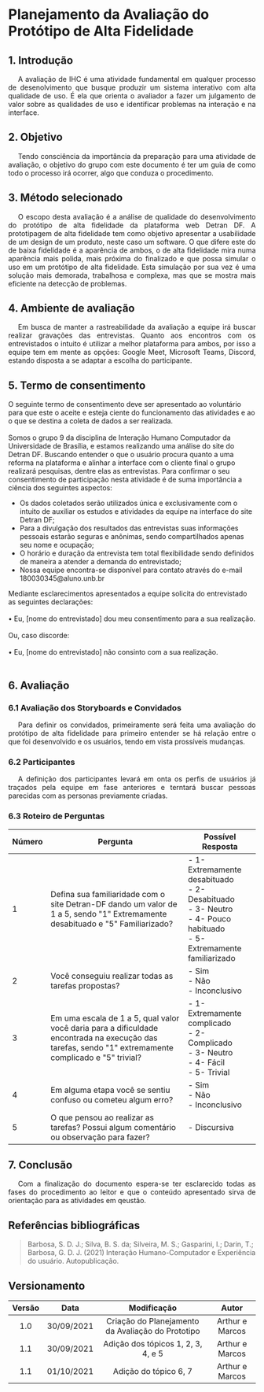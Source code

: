 # Planejamento da Avaliação do Protótipo de Alta Fidelidade
## 1. Introdução

<p style="text-indent: 20px; text-align: justify;">
A avaliação de IHC é uma atividade fundamental em qualquer processo de desenolvimento que busque produzir um sistema interativo com alta qualidade de uso. É ela que orienta o avaliador a fazer um julgamento de valor sobre as qualidades de uso e identificar problemas na interação e na interface.
</p>

## 2. Objetivo

<p style="text-indent: 20px; text-align: justify;">
Tendo consciência da importância da preparação para uma atividade de avaliação, o objetivo do grupo com este documento é ter um guia de como todo o processo irá ocorrer, algo que conduza o procedimento.
</p>

## 3. Método selecionado

<p style="text-indent: 20px; text-align: justify;">
O escopo desta avaliação é a análise de qualidade do desenvolvimento do protótipo de alta fidelidade da plataforma web Detran DF. A prototipagem de alta fidelidade tem como objetivo apresentar a usabilidade de um design de um produto, neste caso um software. O que difere este do de baixa fidelidade é a aparência de ambos, o de alta fidelidade mira numa aparência mais polida, mais próxima do finalizado e que possa simular o uso em um protótipo de alta fidelidade. Esta simulação por sua vez é uma solução mais demorada, trabalhosa e complexa, mas que se mostra mais eficiente na detecção de problemas.
</p>

## 4. Ambiente de avaliação

<p style="text-indent: 20px; text-align: justify;">
Em busca de manter a rastreabilidade da avaliação a equipe irá buscar realizar gravações das entrevistas.
Quanto aos encontros com os entrevistados o intuito é utilizar a melhor plataforma para ambos, por isso
a equipe tem em mente as opções: Google Meet, Microsoft Teams, Discord, estando disposta a se adaptar
a escolha do participante.
</p>

## 5. Termo de consentimento

<p style="text-indent: 20px; text-align: justify;">

O seguinte termo de consentimento deve ser apresentado ao voluntário para que este o aceite e esteja ciente do funcionamento das atividades e ao o que se destina a coleta de dados a ser realizada.
<br/><br/>
Somos o grupo 9 da disciplina de Interação Humano Computador da Universidade de Brasília, e estamos realizando uma análise do site do Detran DF. Buscando entender o que o usuário procura quanto a uma reforma na plataforma e alinhar a interface com o cliente final o grupo realizará pesquisas, dentre elas as entrevistas. Para confirmar o seu consentimento de participação nesta atividade é de suma importância a ciência dos seguintes aspectos:

<ul>
<li>Os dados coletados serão utilizados única e exclusivamente com o intuito de auxiliar os estudos e atividades da equipe na interface do site Detran DF;</li>
<li>Para a divulgação dos resultados das entrevistas suas informações pessoais estarão seguras e anônimas, sendo compartilhados apenas seu nome e ocupação;</li>
<li>O horário e duração da entrevista tem total flexibilidade sendo definidos de maneira a atender a demanda do entrevistado;</li>
<li>Nossa equipe encontra-se disponível para contato através do e-mail 180030345@aluno.unb.br</li>
</ul>

Mediante esclarecimentos apresentados a equipe solicita do entrevistado as seguintes declarações:
<br/><br/>
• Eu, [nome do entrevistado] dou meu consentimento para a sua realização.
<br/><br/>
Ou, caso discorde:
<br/><br/>
• Eu, [nome do entrevistado] não consinto com a sua realização.
<br/><br/>

</p>

## 6. Avaliação

### 6.1 Avaliação dos Storyboards e Convidados

<p style="text-indent: 20px; text-align: justify;">
Para definir os convidados, primeiramente será feita uma avaliação do protótipo de alta fidelidade para primeiro entender se há relação entre o que foi desenvolvido e os usuários, tendo em vista prossíveis mudanças.
</p>

### 6.2 Participantes

<p style="text-indent: 20px; text-align: justify;">
A definição dos participantes levará em onta os perfis de usuários já traçados pela equipe em fase anteriores e terntará buscar pessoas parecidas com as personas previamente criadas.
</p>

### 6.3 Roteiro de Perguntas

| Número | Pergunta                                                                                                                                              |Possível Resposta                                                                                                                      |
| ------ | ----------------------------------------------------------------------------------------------------------------------------------------------------- | -------------------------------------------------------------------------------------------------------------------------------------- |
| 1      | Defina sua familiaridade com o site Detran-DF dando um valor de 1 a 5, sendo "1" Extremamente desabituado e "5" Familiarizado?                        | - 1- Extremamente desabituado <br/> - 2- Desabituado <br/> - 3- Neutro <br/> - 4- Pouco habituado <br/>- 5- Extremamente familiarizado |
| 2      | Você conseguiu realizar todas as tarefas propostas?                                                                                                   | - Sim <br/> - Não <br/> - Inconclusivo <br/>                                                                                           |
| 3      | Em uma escala de 1 a 5, qual valor você daria para a dificuldade encontrada na execução das tarefas, sendo "1" extremamente complicado e "5" trivial? | - 1- Extremamente complicado <br/> - 2- Complicado <br/> - 3- Neutro <br/> - 4- Fácil <br/> - 5- Trivial <br/>                         |
| 4      | Em alguma etapa você se sentiu confuso ou cometeu algum erro?                                                                                         | - Sim <br/> - Não <br/> - Inconclusivo <br/>                                                                                           |
| 5      | O que pensou ao realizar as tarefas? Possui algum comentário ou observação para fazer?                                                                | - Discursiva                                                                                                                           |

## 7. Conclusão

<p style="text-indent: 20px; text-align: justify;">
    Com a finalização do documento espera-se ter esclarecido todas as fases do procedimento ao leitor e que o conteúdo apresentado sirva de orientação para as atividades em qeustão.
</p>

## Referências bibliográficas

> Barbosa, S. D. J.; Silva, B. S. da; Silveira, M. S.; Gasparini, I.; Darin, T.; Barbosa, G. D. J. (2021) Interação Humano-Computador e Experiência do usuário. Autopublicação.

## Versionamento

| Versão |    Data    |                    Modificação                     |    Autor    |
| :----: | :--------: | :------------------------------------------------: | :---------: |
|  1.0   | 30/09/2021 | Criação do Planejamento da Avaliação do Prototipo | Arthur e Marcos |
|  1.1   | 30/09/2021 | Adição dos tópicos 1, 2, 3, 4, e 5 | Arthur e Marcos |
|  1.1   | 01/10/2021 | Adição do tópico 6, 7 | Arthur e Marcos |
